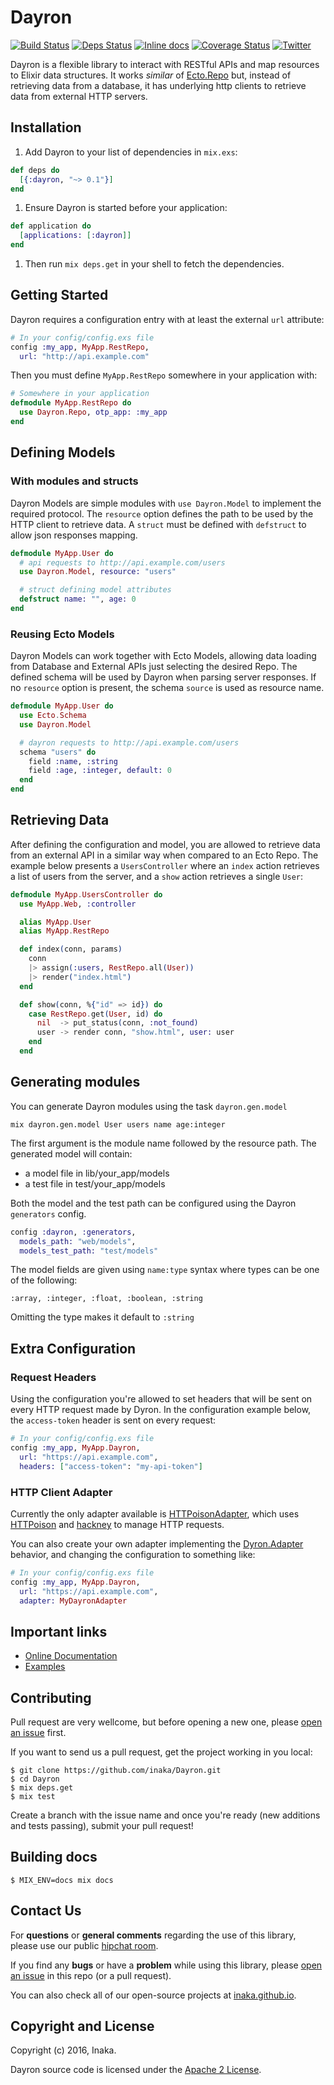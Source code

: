 # Dayron

[![Build Status](https://travis-ci.org/inaka/Dayron.svg?branch=master)](https://travis-ci.org/inaka/Dayron)
[![Deps Status](https://beta.hexfaktor.org/badge/all/github/inaka/Dayron.svg)](https://beta.hexfaktor.org/github/inaka/Dayron)
[![Inline docs](https://inch-ci.org/github/inaka/Dayron.svg)](https://inch-ci.org/github/inaka/Dayron)
[![Coverage Status](https://coveralls.io/repos/github/inaka/Dayron/badge.svg?branch=master)](https://coveralls.io/github/inaka/Dayron?branch=master)
[![Twitter](https://img.shields.io/badge/twitter-@inaka-blue.svg?style=flat)](http://twitter.com/inaka)

Dayron is a flexible library to interact with RESTful APIs and map resources to Elixir data structures. It works _similar_ of [Ecto.Repo](https://github.com/elixir-lang/ecto) but, instead of retrieving data from a database, it has underlying http clients to retrieve data from external HTTP servers.

## Installation

1. Add Dayron to your list of dependencies in `mix.exs`:

  ```elixir
  def deps do
    [{:dayron, "~> 0.1"}]
  end
  ```

1. Ensure Dayron is started before your application:

  ```elixir
  def application do
    [applications: [:dayron]]
  end
  ```

1. Then run `mix deps.get` in your shell to fetch the dependencies.

## Getting Started

Dayron requires a configuration entry with at least the external `url` attribute:

  ```elixir
  # In your config/config.exs file
  config :my_app, MyApp.RestRepo,
    url: "http://api.example.com"
  ```

Then you must define `MyApp.RestRepo` somewhere in your application with:


  ```elixir
  # Somewhere in your application
  defmodule MyApp.RestRepo do
    use Dayron.Repo, otp_app: :my_app
  end
  ```

## Defining Models

### With modules and structs

Dayron Models are simple modules with `use Dayron.Model` to implement the required protocol. The `resource` option defines the path to be used by the HTTP client to retrieve data. A `struct` must be defined with `defstruct` to allow json responses mapping.

  ```elixir
  defmodule MyApp.User do
    # api requests to http://api.example.com/users
    use Dayron.Model, resource: "users"

    # struct defining model attributes
    defstruct name: "", age: 0
  end
  ```

### Reusing Ecto Models

Dayron Models can work together with Ecto Models, allowing data loading from Database and External APIs just selecting the desired Repo. The defined schema will be used by Dayron when parsing server responses. If no `resource` option is present, the schema `source` is used as resource name.

  ```elixir
  defmodule MyApp.User do
    use Ecto.Schema
    use Dayron.Model

    # dayron requests to http://api.example.com/users
    schema "users" do
      field :name, :string
      field :age, :integer, default: 0
    end
  end
  ```

## Retrieving Data

After defining the configuration and model, you are allowed to retrieve data from an external API in a similar way when compared to an Ecto Repo. The example below presents a `UsersController` where an `index` action retrieves a list of users from the server, and a `show` action retrieves a single `User`:

  ```elixir
  defmodule MyApp.UsersController do
    use MyApp.Web, :controller

    alias MyApp.User
    alias MyApp.RestRepo

    def index(conn, params)
      conn
      |> assign(:users, RestRepo.all(User))
      |> render("index.html")
    end

    def show(conn, %{"id" => id}) do
      case RestRepo.get(User, id) do
        nil  -> put_status(conn, :not_found)
        user -> render conn, "show.html", user: user
      end
    end
  ```

## Generating modules

You can generate Dayron modules using the task `dayron.gen.model`

`mix dayron.gen.model User users name age:integer`

The first argument is the module name followed by the resource path. The generated model will contain:

* a model file in lib/your_app/models
* a test file in test/your_app/models

Both the model and the test path can be configured using the Dayron ```generators```
config.

```elixir
config :dayron, :generators,
  models_path: "web/models",
  models_test_path: "test/models"
```

The model fields are given using `name:type` syntax
where types can be one of the following:

    :array, :integer, :float, :boolean, :string

Omitting the type makes it default to `:string`



## Extra Configuration

### Request Headers

Using the configuration you're allowed to set headers that will be sent on every HTTP request made by Dyron. In the configuration example below, the `access-token` header is sent on every request:

  ```elixir
  # In your config/config.exs file
  config :my_app, MyApp.Dayron,
    url: "https://api.example.com",
    headers: ["access-token": "my-api-token"]
  ```

### HTTP Client Adapter

Currently the only adapter available is [HTTPoisonAdapter](https://github.com/inaka/Dayron/blob/master/lib/dayron/adapters/httpoison_adapter.ex), which uses [HTTPoison](https://github.com/edgurgel/httpoison) and [hackney](https://github.com/benoitc/hackney) to manage HTTP requests.

You can also create your own adapter implementing the [Dyron.Adapter](https://github.com/inaka/Dayron/blob/master/lib/dayron/adapter.ex) behavior, and changing the configuration to something like:

  ```elixir
  # In your config/config.exs file
  config :my_app, MyApp.Dayron,
    url: "https://api.example.com",
    adapter: MyDayronAdapter
  ```

## Important links

  * [Online Documentation](http://hexdocs.pm/dayron)
  * [Examples](https://github.com/inaka/Dayron/tree/master/examples)

## Contributing

Pull request are very wellcome, but before opening a new one, please [open an issue](https://github.com/inaka/Dayron/issues/new) first.

If you want to send us a pull request, get the project working in you local:

  ```
  $ git clone https://github.com/inaka/Dayron.git
  $ cd Dayron
  $ mix deps.get
  $ mix test
  ```

Create a branch with the issue name and once you're ready (new additions and tests passing), submit your pull request!

## Building docs

  ```
  $ MIX_ENV=docs mix docs
  ```

## Contact Us

For **questions** or **general comments** regarding the use of this library, please use our public [hipchat room](http://inaka.net/hipchat).

If you find any **bugs** or have a **problem** while using this library, please [open an issue](https://github.com/inaka/Dayron/issues/new) in this repo (or a pull request).

You can also check all of our open-source projects at [inaka.github.io](inaka.github.io).

## Copyright and License

Copyright (c) 2016, Inaka.

Dayron source code is licensed under the [Apache 2 License](LICENSE).
